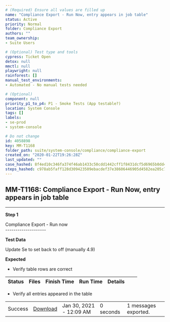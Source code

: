 ```yaml
---
# (Required) Ensure all values are filled up
name: "Compliance Export - Run Now, entry appears in job table"
status: Active
priority: Normal
folder: Compliance Export
authors: ""
team_ownership: 
- Suite Users

# (Optional) Test type and tools
cypress: Ticket Open
detox: null
mmctl: null
playwright: null
rainforest: []
manual_test_environments: 
- Automated - No manual tests needed

# (Optional)
component: null
priority_p1_to_p4: P1 - Smoke Tests (App testable?)
location: System Console
tags: []
labels: 
- se-prod
- system-console

# Do not change
id: 4058898
key: MM-T1168
folder_path: suite/system-console/compliance/compliance-export
created_on: "2020-01-22T19:26:28Z"
last_updated: ""
case_hashed: 8f4ed10c346fa374f46ab1433c50cdd1442cff1f8431dcf5d6965b0dd4be589a5433f7d0ac476fba0b8259d49556d5fe
steps_hashed: c978ab5faff128d309423509ebacdef37e38606446905d4582ea205c7df00390e8cbcc2d89b9c909d6c836cecde62373
---
```


## MM-T1168: Compliance Export - Run Now, entry appears in job table

---

**Step 1**

Compliance Export - Run now\
\--------------------

**Test Data**

Update Se to set back to off (manually 4.9)

**Expected**

- Verify table rows are correct

| Status | Files | Finish Time | Run Time | Details |   |   |
| ------ | ----- | ----------- | -------- | ------- | - | - |

- Verify all entries appeared in the table

|         |                                                                                   |                         |           |                      |
| ------- | --------------------------------------------------------------------------------- | ----------------------- | --------- | -------------------- |
| Success | [Download](http://localhost:8065/api/v4/jobs/onbcw583pfbc7jcusrz4pw7t5w/download) | Jan 30, 2021 - 12:09 AM | 0 seconds | 1 messages exported. |
